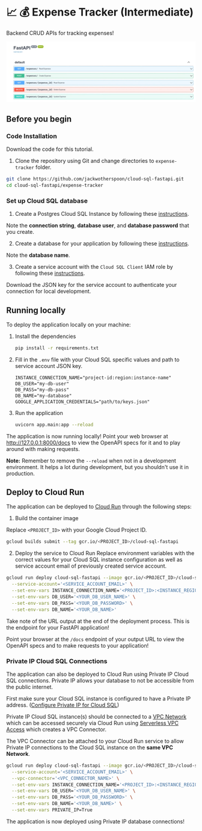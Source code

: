 # :chart_with_upwards_trend: :moneybag: Expense Tracker (Intermediate)

Backend CRUD APIs for tracking expenses!

<p align="center">
    <img src="../docs/images/expense-tracker.png" alt="expense-tracker application">
</p>

## Before you begin

### Code Installation

Download the code for this tutorial.

1. Clone the repository using Git and change directories to `expense-tracker` folder.
```sh
git clone https://github.com/jackwotherspoon/cloud-sql-fastapi.git
cd cloud-sql-fastapi/expense-tracker
```

### Set up Cloud SQL database

1. Create a Postgres Cloud SQL Instance by following these
[instructions](https://cloud.google.com/sql/docs/postgres/create-instance).

Note the __connection string__, __database user__, and __database password__ that you create.

2. Create a database for your application by following these
[instructions](https://cloud.google.com/sql/docs/postgres/create-manage-databases).

Note the __database name__.

3. Create a service account with the `Cloud SQL Client` IAM role by following these
[instructions](https://cloud.google.com/sql/docs/postgres/connect-external-app#4_if_required_by_your_authentication_method_create_a_service_account).

Download the JSON key for the service account to authenticate your connection for local development.

## Running locally

To deploy the application locally on your machine:

1. Install the dependencies

    ```sh
    pip install -r requirements.txt
    ```

1. Fill in the `.env` file with your Cloud SQL specific values and path to service account JSON key.

    ```
    INSTANCE_CONNECTION_NAME="project-id:region:instance-name"
    DB_USER="my-db-user"
    DB_PASS="my-db-pass"
    DB_NAME="my-database"
    GOOGLE_APPLICATION_CREDENTIALS="path/to/keys.json"
    ```

1. Run the application

    ```sh
    uvicorn app.main:app --reload
    ```

The application is now running locally! Point your web browser at http://127.0.0.1:8000/docs to view the OpenAPI specs for it and to play around with making requests.

**Note:** Remember to remove the `--reload` when not in a development environment.
It helps a lot during development, but you shouldn't use it in production.

## Deploy to Cloud Run

The application can be deployed to [Cloud Run](https://cloud.google.com/run) through the following steps:

1. Build the container image

Replace `<PROJECT_ID>` with your Google Cloud Project ID.
```sh
gcloud builds submit --tag gcr.io/<PROJECT_ID>/cloud-sql-fastapi
```

2. Deploy the service to Cloud Run
Replace environment variables with the correct values for your Cloud SQL
instance configuration as well as service account email of previously created service account.
```sh
gcloud run deploy cloud-sql-fastapi --image gcr.io/<PROJECT_ID>/cloud-sql-fastapi \
  --service-account='<SERVICE_ACCOUNT_EMAIL>' \
  --set-env-vars INSTANCE_CONNECTION_NAME='<PROJECT_ID>:<INSTANCE_REGION>:<INSTANCE_NAME>' \
  --set-env-vars DB_USER='<YOUR_DB_USER_NAME>' \
  --set-env-vars DB_PASS='<YOUR_DB_PASSWORD>' \
  --set-env-vars DB_NAME='<YOUR_DB_NAME>'
```

Take note of the URL output at the end of the deployment process.
This is the endpoint for your FastAPI application!

Point your browser at the `/docs` endpoint of your output URL to view the OpenAPI specs and to make requests to your application!

### Private IP Cloud SQL Connections

The application can also be deployed to Cloud Run using Private IP Cloud SQL connections.
Private IP allows your database to not be accessible from the public internet.

First make sure your Cloud SQL instance is configured to have a Private IP address.
([Configure Private IP for Cloud SQL](https://cloud.google.com/sql/docs/postgres/configure-private-ip))

Private IP Cloud SQL instance(s) should be connected to a [VPC Network](https://cloud.google.com/vpc/docs/using-vpc)
which can be accessed securely via Cloud Run using [Serverless VPC Access](https://console.cloud.google.com/networking/connectors)
which creates a VPC Connector.

The VPC Connector can be attached to your Cloud Run service to allow Private IP
connections to the Cloud SQL instance on the **same VPC Network**.

```sh
gcloud run deploy cloud-sql-fastapi --image gcr.io/<PROJECT_ID>/cloud-sql-fastapi \
  --service-account='<SERVICE_ACCOUNT_EMAIL>' \
  --vpc-connector='<VPC_CONNECTOR_NAME>' \
  --set-env-vars INSTANCE_CONNECTION_NAME='<PROJECT_ID>:<INSTANCE_REGION>:<INSTANCE_NAME>' \
  --set-env-vars DB_USER='<YOUR_DB_USER_NAME>' \
  --set-env-vars DB_PASS='<YOUR_DB_PASSWORD>' \
  --set-env-vars DB_NAME='<YOUR_DB_NAME>' \
  --set-env-vars PRIVATE_IP=True
```

The application is now deployed using Private IP database connections!

